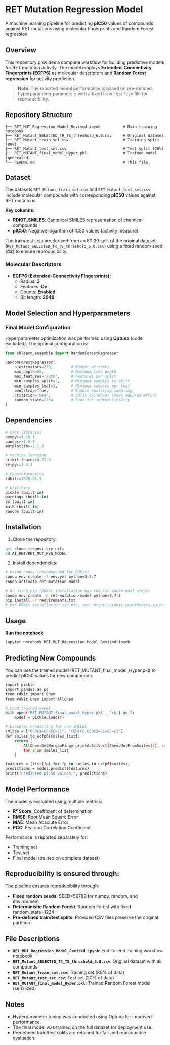 # RET Mutation Regression Model

A machine learning pipeline for predicting **pIC50** values of compounds against RET mutations using molecular fingerprints and Random Forest regression.

## Overview

This repository provides a complete workflow for building predictive models for RET mutation activity. The model employs **Extended-Connectivity Fingerprints (ECFP6)** as molecular descriptors and **Random Forest regression** for activity prediction.

> **Note**: The reported model performance is based on pre-defined hyperparameter parameters with a fixed train-test *csv file for reproducibility.

## Repository Structure

```
├── RET_MUT_Regression_Model_Revised.ipynb          # Main training notebook
├── RET_Mutant_SELECTED_TR_TS_threshold_6.0.csv     # Original dataset
├── RET_Mutant_train_set.csv                        # Training split (80%)
├── RET_Mutant_test_set.csv                         # Test split (20%)
├── RET_MUTANT_final_model_Hyper.pkl                # Trained model (generated)
└── README.md                                       # This file
```

## Dataset

The datasets `RET_Mutant_train_set.csv` and `RET_Mutant_test_set.csv` include molecular compounds with corresponding **pIC50** values against RET mutations.  

**Key columns:**
- **RDKIT_SMILES**: Canonical SMILES representation of chemical compounds  
- **pIC50**: Negative logarithm of IC50 values (activity measure)  

The train/test sets are derived from an 80:20 split of the original dataset (`RET_Mutant_SELECTED_TR_TS_threshold_6.0.csv`) using a fixed random seed (**42**) to ensure reproducibility.

### Molecular Descriptors
- **ECFP6 (Extended-Connectivity Fingerprints):**
  - Radius: **3**
  - Features: **On**
  - Counts: **Enabled**
  - Bit length: **2048**

## Model Selection and Hyperparameters

### Final Model Configuration
Hyperparameter optimization was performed using **Optuna** (code excluded). The optimal configuration is:

```python
from sklearn.ensemble import RandomForestRegressor

RandomForestRegressor(
    n_estimators=270,        # Number of trees
    max_depth=28,            # Maximum tree depth
    max_features='auto',     # Features per split
    min_samples_split=2,     # Minimum samples to split
    min_samples_leaf=1,      # Minimum samples per leaf
    bootstrap=True,          # Enable bootstrap sampling
    criterion='mse',         # Split criterion (mean squared error)
    random_state=1234        # Seed for reproducibility
)
```

## Dependencies
```python
# Core libraries
numpy>=1.18.1
pandas>=1.0.3
matplotlib>=3.1.3

# Machine learning
scikit-learn>=0.21.3
scipy>=1.4.1

# Cheminformatics
rdkit>=2020.03.3

# Utilities
pickle (built-in)
warnings (built-in)
os (built-in)
math (built-in)
random (built-in)
```

## Installation

1. Clone the repository:
```bash
git clone <repository-url>
cd AI_RET/RET_MUT_REG_MODEL
```

2. Install dependencies:
```bash
# Using conda (recommended for RDKit)
conda env create -f env.yml python=3.7.7
conda activate ret-mutation-model

# Or using pip (RDKit installation may require additional steps)
conda env create -n ret-mutation-model python=3.7.7
pip install -r requirements.txt
# For RDKit installation via pip, see: https://rdkit.readthedocs.io/en/latest/Install.html
```

## Usage

**Run the notebook**
```bash
jupyter notebook RET_MUT_Regression_Model_Revised.ipynb
```

## Predicting New Compounds
You can use the trained model (RET_MUTANT_final_model_Hyper.pkl) to predict pIC50 values for new compounds:
```bash
import pickle
import pandas as pd
from rdkit import Chem
from rdkit.Chem import AllChem

# Load trained model
with open('RET_MUTANT_final_model_Hyper.pkl', 'rb') as f:
    model = pickle.load(f)

# Example: Predicting for new SMILES
smiles = ["CCOC1=CC=CC=C1", "CCN(CC)CCOC2=CC=CC=C2"]
def smiles_to_ecfp6(smiles_list):
    return [
        AllChem.GetMorganFingerprintAsBitVect(Chem.MolFromSmiles(s), radius=3, nBits=2048)
        for s in smiles_list
    ]

features = [list(fp) for fp in smiles_to_ecfp6(smiles)]
predictions = model.predict(features)
print("Predicted pIC50 values:", predictions)
```

## Model Performance

The model is evaluated using multiple metrics:

- **R² Score**: Coefficient of determination
- **RMSE**: Root Mean Square Error
- **MAE**: Mean Absolute Error  
- **PCC**: Pearson Correlation Coefficient

Performance is reported separately for:
- Training set
- Test set
- Final model (trained on complete dataset)

## Reproducibility is ensured through:

The pipeline ensures reproducibility through:

- **Fixed random seeds**: SEED=56789 for numpy, random, and environment
- **Deterministic Random Forest**: Random Forest with fixed random_state=1234
- **Pre-defined train/test splits**: Provided CSV files preserve the original partition

## File Descriptions

- **`RET_MUT_Regression_Model_Revised.ipynb`**: End-to-end training workflow notebook
- **`RET_Mutant_SELECTED_TR_TS_threshold_6.0.csv`**: Original dataset with all compounds
- **`RET_Mutant_train_set.csv`**: Training set (80% of data)
- **`RET_Mutant_test_set.csv`**: Test set (20% of data)
- **`RET_MUTANT_final_model_Hyper.pkl`**: Trained Random Forest model (serialized)


## Notes

- Hyperparameter tuning was conducted using Optuna for improved performance.
- The final model was trained on the full dataset for deployment use.
- Predefined train/test splits are retained for fair and reproducible evaluation.
